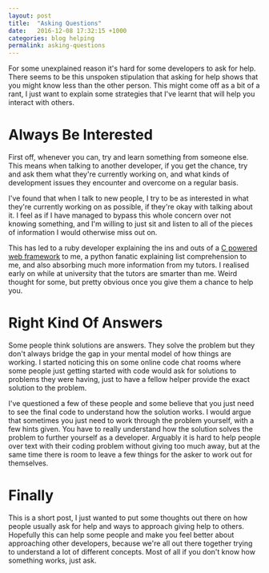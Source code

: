 ```yaml
---
layout: post
title:  "Asking Questions"
date:   2016-12-08 17:32:15 +1000
categories: blog helping
permalink: asking-questions
---
```

For some unexplained reason it's hard for some developers to ask for help. There seems to be this unspoken stipulation that asking for help shows that you might know less than the other person. This might come off as a bit of a rant, I just want to explain some strategies that I've learnt that will help you interact with others.

# Always Be Interested
First off, whenever you can, try and learn something from someone else. This means when talking to another developer, if you get the chance, try and ask them what they're currently working on, and what kinds of development issues they encounter and overcome on a regular basis.

I've found that when I talk to new people, I try to be as interested in what they're currently working on as possible, if they're okay with talking about it. I feel as if I have managed to bypass this whole concern over not knowing something, and I'm willing to just sit and listen to all of the pieces of information I would otherwise miss out on.

This has led to a ruby developer explaining the ins and outs of a [C powered web framework](https://kore.io/) to me, a python fanatic explaining list comprehension to me, and also absorbing much more information from my tutors. I realised early on while at university that the tutors are smarter than me. Weird thought for some, but pretty obvious once you give them a chance to help you.

# Right Kind Of Answers
Some people think solutions are answers. They solve the problem but they don't always bridge the gap in your mental model of how things are working. I started noticing this on some online code chat rooms where some people just getting started with code would ask for solutions to problems they were having, just to have a fellow helper provide the exact solution to the problem. 

I've questioned a few of these people and some believe that you just need to see the final code to understand how the solution works. I would argue that sometimes you just need to work through the problem yourself, with a few hints given. You have to really understand how the solution solves the problem to further yourself as a developer. Arguably it is hard to help people over text with their coding problem without giving too much away, but at the same time there is room to leave a few things for the asker to work out for themselves.

# Finally
This is a short post, I just wanted to put some thoughts out there on how people usually ask for help and ways to approach giving help to others. Hopefully this can help some people and make you feel better about approaching other developers, because we're all out there together trying to understand a lot of different concepts. Most of all if you don't know how something works, just ask.